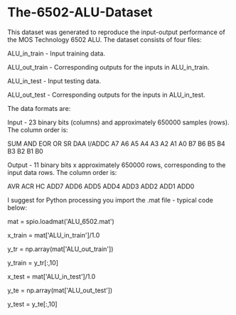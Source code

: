 # The-6502-ALU-Dataset

This dataset was generated to reproduce the input-output performance of the MOS Technology 6502 ALU.  The dataset consists of four files:

ALU_in_train - Input training data.

ALU_out_train - Corresponding outputs for the inputs in ALU_in_train.

ALU_in_test - Input testing data.

ALU_out_test - Corresponding outputs for the inputs in ALU_in_test.

The data formats are:

Input - 23 binary bits (columns) and approximately 650000 samples (rows).  The column order is:

SUM AND EOR OR SR DAA I/ADDC A7 A6 A5 A4 A3 A2 A1 A0 B7 B6 B5 B4 B3 B2 B1 B0

Output - 11 binary bits x approximately 650000 rows, corresponding to the input data rows.  The column order is:

AVR ACR HC ADD7 ADD6 ADD5 ADD4 ADD3 ADD2 ADD1 ADD0

I suggest for Python processing you import the .mat file - typical code below:

mat = spio.loadmat('ALU_6502.mat')

x_train = mat['ALU_in_train']/1.0

y_tr = np.array(mat['ALU_out_train'])

y_train = y_tr[:,10]

x_test = mat['ALU_in_test']/1.0

y_te = np.array(mat['ALU_out_test'])

y_test = y_te[:,10]
